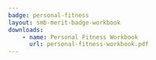 ```yaml
---
badge: personal-fitness
layout: smb-merit-badge-workbook
downloads:
    - name: Personal Fitness Workbook
      url: personal-fitness-workbook.pdf
---
```

